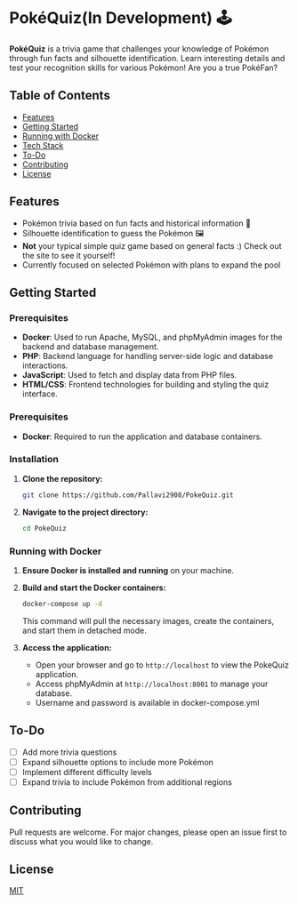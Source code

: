 # PokéQuiz(In Development) 🕹️

**PokéQuiz** is a trivia game that challenges your knowledge of Pokémon through fun facts and silhouette identification. Learn interesting details and test your recognition skills for various Pokémon! Are you a true PokéFan?

## Table of Contents

- [Features](#features)
- [Getting Started](#getting-started)
- [Running with Docker](#running-with-docker)
- [Tech Stack](#tech-stack)
- [To-Do](#to-do)
- [Contributing](#contributing)
- [License](#license)

## Features

- Pokémon trivia based on fun facts and historical information 📝
- Silhouette identification to guess the Pokémon 🖼️
- **Not** your typical simple quiz game based on general facts :) Check out the site to see it yourself!
- Currently focused on selected Pokémon with plans to expand the pool

## Getting Started

### Prerequisites

- **Docker**: Used to run Apache, MySQL, and phpMyAdmin images for the backend and database management.
- **PHP**: Backend language for handling server-side logic and database interactions.
- **JavaScript**: Used to fetch and display data from PHP files.
- **HTML/CSS**: Frontend technologies for building and styling the quiz interface.

### Prerequisites

- **Docker**: Required to run the application and database containers.

### Installation

1. **Clone the repository:**
   ```bash
   git clone https://github.com/Pallavi2908/PokeQuiz.git
   ```
2. **Navigate to the project directory:**
   ```bash
   cd PokeQuiz
   ```

### Running with Docker

1. **Ensure Docker is installed and running** on your machine.

2. **Build and start the Docker containers:**

   ```bash
   docker-compose up -d
   ```

   This command will pull the necessary images, create the containers, and start them in detached mode.

3. **Access the application:**
   - Open your browser and go to `http://localhost` to view the PokeQuiz application.
   - Access phpMyAdmin at `http://localhost:8001` to manage your database.
   - Username and password is available in docker-compose.yml

## To-Do

- [ ] Add more trivia questions
- [ ] Expand silhouette options to include more Pokémon
- [ ] Implement different difficulty levels
- [ ] Expand trivia to include Pokémon from additional regions

## Contributing

Pull requests are welcome. For major changes, please open an issue first to discuss what you would like to change.

## License

[MIT](LICENSE)
